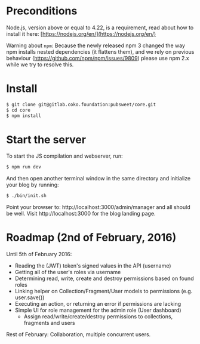 # Preconditions

Node.js, version above or equal to 4.22, is a requirement, read about how to install it here: [https://nodejs.org/en/](https://nodejs.org/en/)

Warning about `npm`: Because the newly released npm 3 changed the way npm installs nested dependencies (it flattens them), and we rely on previous behaviour (https://github.com/npm/npm/issues/9809) please use npm 2.x while we try to resolve this.


# Install

```bash
$ git clone git@gitlab.coko.foundation:pubsweet/core.git
$ cd core
$ npm install
```

# Start the server

To start the JS compilation and webserver, run:
```bash
$ npm run dev
```

And then open another terminal window in the same directory and initialize your blog by running:
```bash
$ ./bin/init.sh
```

Point your browser to: http://localhost:3000/admin/manager and all should be well. Visit http://localhost:3000 for the blog landing page.

# Roadmap (2nd of February, 2016)

Until 5th of February 2016:

- Reading the (JWT) token's signed values in the API (username)
- Getting all of the user's roles via username
- Determining read, write, create and destroy permissions based on found roles
- Linking helper on Collection/Fragment/User models to permissions (e.g. user.save())
- Executing an action, or returning an error if permissions are lacking
- Simple UI for role management for the admin role (User dashboard)
  - Assign read/write/create/destroy permissions to collections, fragments and users

Rest of February: Collaboration, multiple concurrent users.
